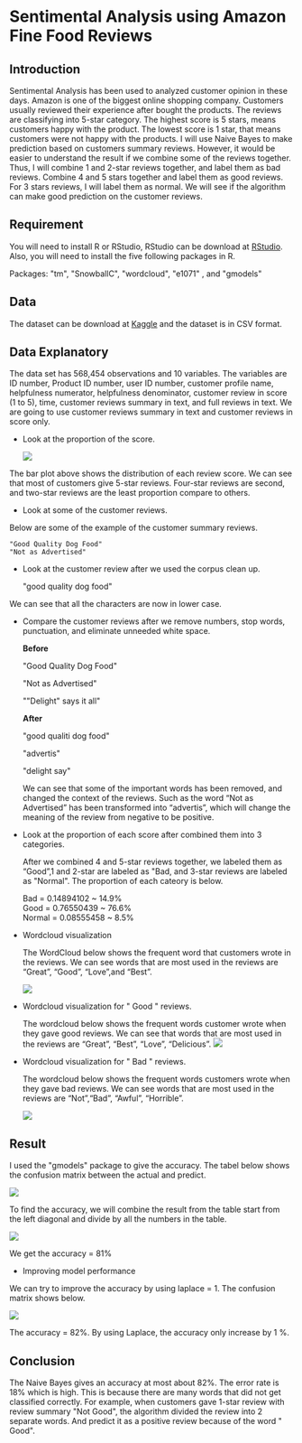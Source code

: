# Sentimental Analysis using Amazon Fine Food Reviews
## Introduction
Sentimental Analysis has been used to analyzed customer opinion in these days. Amazon is one of the biggest online shopping company. Customers usually reviewed their experience after bought the products. The reviews are classifying into 5-star category. The highest score is 5 stars, means customers happy with the product. The lowest score is 1 star, that means customers were not happy with the products. I will use Naive Bayes to make prediction based on customers summary reviews. However, it would be easier to understand the result if we combine some of the reviews  together. Thus, I will combine 1 and 2-star reviews together, and label them as bad reviews. Combine 4 and 5 stars together and label them as good reviews. For 3 stars reviews, I will label them as normal. We will see if the algorithm can make good prediction on the customer reviews.

## Requirement
You will need to install R or RStudio, RStudio can be download at [RStudio](https://www.rstudio.com/products/rstudio/download/).
Also, you will need to install the five following  packages in R.

Packages: "tm", "SnowballC", "wordcloud",  "e1071" , and "gmodels"
## Data
The dataset can be download at [Kaggle](https://www.kaggle.com/snap/amazon-fine-food-reviews) and the dataset is in CSV format.

## Data Explanatory
The data set has 568,454 observations and 10 variables. The variables are ID number, Product ID number, user ID number, customer profile name, helpfulness numerator, helpfulness denominator, customer review in score (1 to 5), time, customer reviews summary in text, and full reviews in text. We are going to use customer reviews summary in text and customer reviews in score only.

  - Look at the proportion of the score.
  
    ![](images/barplot.jpg)
  
  The bar plot above shows the distribution of each review score. We can see that most of customers give 5-star reviews. Four-star reviews are second, and two-star reviews are the least proportion compare to others.

  - Look at some of the customer reviews.
  
  Below are some of the example of the customer summary reviews. 

    "Good Quality Dog Food"
    "Not as Advertised"

  - Look at the customer review after we used the corpus clean up. 
  
    "good quality dog food"

We can see that all the characters are now in lower case.

- Compare the customer reviews after we remove numbers, stop words, punctuation, and eliminate unneeded white space. 
  
  **Before**
  
  "Good Quality Dog Food" 
  
  "Not as Advertised" 
  
  "\"Delight\" says it all" 
  
  **After** 
  
  "good qualiti dog food" 
  
  "advertis" 
  
  "delight say"

  We can see that some of the important words has been removed, and changed the context of the reviews. Such as the word “Not as Advertised” has been transformed into “advertis”, which will change the meaning of the review from negative to be positive.

- Look at the proportion of each score after combined them into 3 categories.
  
  After we combined 4 and 5-star reviews together, we labeled them as “Good”,1 and 2-star are labeled as "Bad, and 3-star reviews are labeled as "Normal". The proportion of each cateory is below. 
  
  Bad       =   0.14894102   ~ 14.9%       
  Good      =   0.76550439   ~ 76.6%        
  Normal    =   0.08555458   ~ 8.5%

 - Wordcloud visualization
  
    The WordCloud below shows the frequent word that customers wrote in the reviews. We can see words that are most used in the reviews are “Great”, “Good”, “Love”,and “Best”.
  
    ![](images/wordcloud1.jpg)

- Wordcloud visualization for " Good " reviews.
  
  The wordcloud below shows the frequent words customer wrote when they gave good reviews. We can see that words that are most used in the reviews are “Great”, “Best”, “Love”, “Delicious”.
  ![](images/wordcloud3.jpg)

- Wordcloud visualization for " Bad " reviews.

    The wordcloud below shows the frequent words customers wrote when they gave bad reviews. We can see words that are most used in the reviews are “Not”,“Bad”, “Awful”, “Horrible”.

    ![](images/wordcloud2.jpg)

## Result
I used the "gmodels" package to give the accuracy.
The tabel below shows the confusion matrix between the actual and predict.

![](images/Matrix1.PNG)

To find the accuracy, we will combine the result from the table start from the left diagonal and divide by all the numbers in the table. 

![](images/result1.PNG)

We get the accuracy = 81%

- Improving model performance
  
We can try to improve the accuracy by using laplace = 1. The confusion matrix shows below.

![](images/Matrix2.PNG)

The accuracy = 82%. By using Laplace, the accuracy only increase by 1 %.

## Conclusion

The Naive Bayes gives an accuracy at most about 82%. The error rate is 18% which is high. This is because there are many words that did not get classified correctly. For example, when customers gave 1-star review with review summary "Not Good", the algorithm divided the review into 2 separate words. And predict it as a positive review because of the word " Good". 

